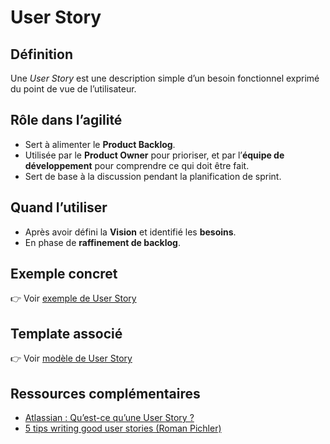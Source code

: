 # User Story  

## Définition  
Une *User Story* est une description simple d’un besoin fonctionnel exprimé du point de vue de l’utilisateur.  

## Rôle dans l’agilité  
- Sert à alimenter le **Product Backlog**.  
- Utilisée par le **Product Owner** pour prioriser, et par l’**équipe de développement** pour comprendre ce qui doit être fait.  
- Sert de base à la discussion pendant la planification de sprint.  

## Quand l’utiliser  
- Après avoir défini la **Vision** et identifié les **besoins**.  
- En phase de **raffinement de backlog**.  

## Exemple concret  
👉 Voir [exemple de User Story](../outils/exemples/user-story-exemple.md)  

## Template associé  
👉 Voir [modèle de User Story](../outils/templates/user-story-template.md)  

## Ressources complémentaires  
- [Atlassian : Qu’est-ce qu’une User Story ?](https://www.atlassian.com/fr/agile/project-management/user-stories)  
- [5 tips writing good user stories (Roman Pichler)](https://www.romanpichler.com/blog/10-tips-writing-good-user-stories/)